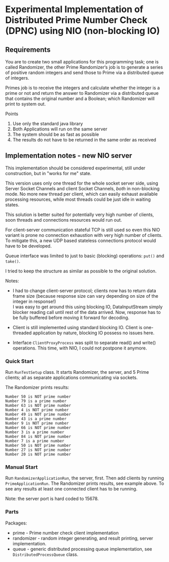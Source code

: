 # Experimental Implementation of Distributed Prime Number Check (DPNC) using NIO (non-blocking IO)

## Requirements

You are to create two small applications for this programming task; one is called Randomizer, the other Prime Randomizer‘s job is to generate a series of positive random integers and send those to Prime via a distributed queue of integers.

Primes job is to receive the integers and calculate whether the integer is a prime or not and return the answer to Randomizer via a distributed queue that contains the original number and a Boolean; which Randomizer will print to system out.

Points

   1. Use only the standard java library
   2. Both Applications will run on the same server
   3. The system should be as fast as possible
   4. The results do not have to be returned in the same order as received
   
## Implementation notes - new NIO server

This implementation should be considered experimental, still under construction, but in "works for me" state. 

This version uses only one thread for the whole socket server side, using Server Socket Channels and client Socket Channels, *both* in non-blocking mode.
No more new thread per client, which can easily exhaust available processing resources, while most threads could be just idle in waiting states.  

This solution is better suited for potentially very high number of clients, soon threads and connections resources would run out. 

For client-server communication stateful TCP is still used so even this NIO variant is prone no connection exhaustion with very high number of clients. 
To mitigate this, a new UDP based stateless connections protocol would have to be developed. 
 
Queue interface was limited to just to basic (blocking) operations: `put()` and `take()`.
 
I tried to keep the structure as similar as possible to the original solution.

Notes:

 * I had to change client-server protocol; clients now has to return data frame size (because response size can vary depending on size of the integer in response!)  
   I was easy to get around this using blocking IO, DataInputStream simply blocker reading call until rest of the data arrived.
   Now, response has to be fully buffered before moving it forward for decoding. 
   
 * Client is still implemented using standard blocking IO. Client is one-threaded application by nature, blocking IO possess no issues here.
 
 * Interface `ClientProxyProcess` was split to separate read() and write() operations. This time, with NIO, I could not postpone it anymore. 
 

### Quick Start

Run `RunTestSetup` class. It starts Randomizer, the server, and 5 Prime clients; all as separate applications communicating via sockets. 

The Randomizer prints results:

	Number 50 is NOT prime number
	Number 79 is a prime number
	Number 63 is NOT prime number
	Number 4 is NOT prime number
	Number 49 is NOT prime number
	Number 43 is a prime number
	Number 9 is NOT prime number
	Number 66 is NOT prime number
	Number 3 is a prime number
	Number 84 is NOT prime number
	Number 7 is a prime number
	Number 50 is NOT prime number
	Number 27 is NOT prime number
	Number 20 is NOT prime number

### Manual Start

Run `RandomizerApplicationRun`, the server, first. Then add clients by running `PrimeApplicationRun`. The Randomizer prints results, see example above. To see any results
at least one connected client has to be running.

Note: the server port is hard coded to 15678.

### Parts

Packages:

 * prime - Prime number check client implementation 
 * randomizer - random integer generating, and result printing, server implementation.
 * queue - generic distributed processing queue implementation, see `DistributedProcessQueue` class. 
